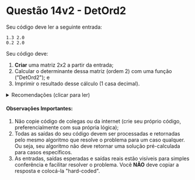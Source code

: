 # Questão 14v2 - DetOrd2

Seu código deve ler a seguinte entrada:

```
1.3 2.0
0.2 2.0
```
Seu código deve:
1. **Criar** uma matriz 2x2 a partir da entrada;
2. Calcular o determinante dessa matriz (ordem 2) com uma função ("DetOrd2"); e
3. Imprimir o resultado desse cálculo (1 casa decimal).

<details>
  <summary>Recomendações  (clicar para ler)</summary>
  1. Se decidir alocar memória para as matrizes, lembre-se de liberar essa memória também;
</details>

#### Observações Importantes:

1. Não copie código de colegas ou da internet (crie seu próprio código, preferencialmente com sua própria lógica);
2. Todas as saídas do seu código devem ser processadas e retornadas pelo mesmo algoritmo que resolve o problema para um caso qualquer. Ou seja, seu algoritmo não deve retornar uma solução pré-calculada para casos específicos.
3. As entradas, saídas esperadas e saídas reais estão visíveis para simples conferência e facilitar resolver o problema. Você **NÃO** deve copiar a resposta e colocá-la "hard-coded".
